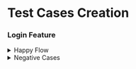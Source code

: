 <h1> Test Cases Creation</h1>

 <h3> Login Feature </h3> 
<details>
<summary>Happy Flow</summary>
<br>
Feature: User Login in Jamtangan.com

    Scenario: Successful login with valid credentials
    
    Given the user is on the login page

    When the user enters valid username "john_doe" and password "secret123"

    And the user clicks the login button

    Then the user should be redirected to the dashboard

    And the user should see a welcome message
</details>

<details>
<summary>Negative Cases</summary>
<br>
This is how you dropdown.
</details>
